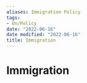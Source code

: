 ```yaml
---
aliases: Immigration Policy
tags:
- On/Policy
date: "2022-06-16"
date modified: "2022-06-16"
title: Immigration
---
```


# Immigration
